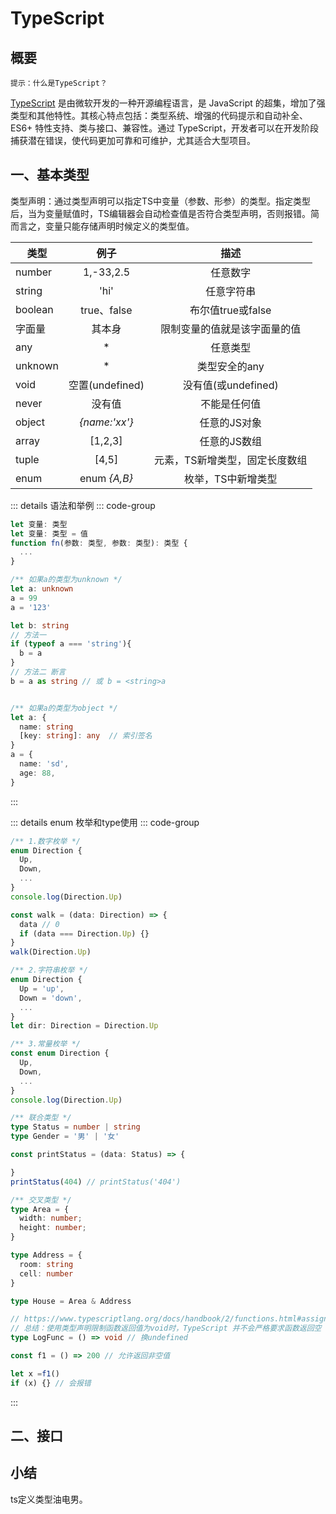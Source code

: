 # TypeScript

## 概要
`提示：什么是TypeScript？`

[TypeScript](https://www.typescriptlang.org/zh/) 是由微软开发的一种开源编程语言，是 JavaScript 的超集，增加了强类型和其他特性。其核心特点包括：类型系统、增强的代码提示和自动补全、ES6+ 特性支持、类与接口、兼容性。通过 TypeScript，开发者可以在开发阶段捕获潜在错误，使代码更加可靠和可维护，尤其适合大型项目。

## 一、基本类型
类型声明：通过类型声明可以指定TS中变量（参数、形参）的类型。指定类型后，当为变量赋值时，TS编辑器会自动检查值是否符合类型声明，否则报错。简而言之，变量只能存储声明时候定义的类型值。

| 类型     |  例子  |  描述  |
| -------- | :-------: | :-------: |
| number  |   1,-33,2.5   |   任意数字 |
| string  |   'hi'   |   任意字符串 |
| boolean  |   true、false   |  布尔值true或false |
| 字面量  |   其本身   |   限制变量的值就是该字面量的值 |
| any  |   *   |   任意类型 |
| unknown  |   *   |   类型安全的any |
| void  |   空置(undefined)   |   没有值(或undefined) |
| never  |   没有值   |   不能是任何值 |
| object  |   *{name:'xx'}*   |   任意的JS对象 |
| array  |   [1,2,3]   |   任意的JS数组 |
| tuple  |   [4,5]   |   元素，TS新增类型，固定长度数组 |
| enum  |   enum *{A,B}*   |   枚举，TS中新增类型 |

::: details 语法和举例
::: code-group
``` ts [语法]
let 变量: 类型
let 变量: 类型 = 值
function fn(参数: 类型, 参数: 类型): 类型 {
  ...
}

```
``` ts [举例]
/** 如果a的类型为unknown */
let a: unknown
a = 99
a = '123'

let b: string
// 方法一
if (typeof a === 'string'){
  b = a
}
// 方法二 断言
b = a as string // 或 b = <string>a


/** 如果a的类型为object */
let a: {
  name: string
  [key: string]: any  // 索引签名
}
a = {
  name: 'sd',
  age: 88,
}
```
:::

::: details  enum 枚举和type使用
::: code-group
``` ts [enum 枚举]
/** 1.数字枚举 */
enum Direction {
  Up,
  Down,
  ...
}
console.log(Direction.Up)

const walk = (data: Direction) => {
  data // 0
  if (data === Direction.Up) {}
}
walk(Direction.Up)

/** 2.字符串枚举 */
enum Direction {
  Up = 'up',
  Down = 'down',
  ...
}
let dir: Direction = Direction.Up

/** 3.常量枚举 */
const enum Direction {
  Up,
  Down,
  ...
}
console.log(Direction.Up)
```
``` ts [type]
/** 联合类型 */
type Status = number | string
type Gender = '男' | '女'

const printStatus = (data: Status) => {

}
printStatus(404) // printStatus('404')

/** 交叉类型 */
type Area = {
  width: number;
  height: number;
}

type Address = {
  room: string
  cell: number
}

type House = Area & Address
```
``` ts [特殊情况]
// https://www.typescriptlang.org/docs/handbook/2/functions.html#assignability-of-functions
// 总结：使用类型声明限制函数返回值为void时，TypeScript 并不会严格要求函数返回空
type LogFunc = () => void // 换undefined

const f1 = () => 200 // 允许返回非空值

let x =f1()
if (x) {} // 会报错

```
:::
## 二、接口

<!-- ## 三、接口 -->

## 小结
ts定义类型油电男。